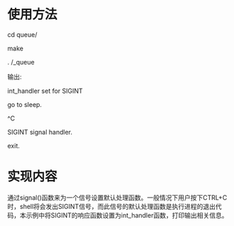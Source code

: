 # 使用方法
cd queue/


make

. /_queue

输出: 

int_handler set for SIGINT

go to sleep.

^C

SIGINT signal handler.


exit.

# 实现内容
通过signal()函数来为一个信号设置默认处理函数。一般情况下用户按下CTRL+C时，shell将会发出SIGINT信号，而此信号的默认处理函数是执行进程的退出代码，本示例中将SIGINT的响应函数设置为int_handler函数，打印输出相关信息。

